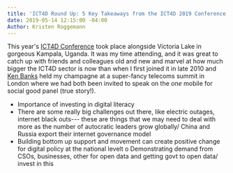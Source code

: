 ```yaml
---
title: 'ICT4D Round Up: 5 Key Takeaways from the ICT4D 2019 Conference'
date: 2019-05-14 12:15:00 -04:00
Author: Kristen Roggemann
---
```


This year's [ICT4D Conference](https://www.ict4dconference.org/) took place alongside Victoria Lake in gorgeous Kampala, Uganda. It was my time attending, and it was great to catch up with friends and colleagues old and new and marvel at how much bigger the ICT4D sector is now than when I first joined it in late 2010 and [Ken Banks](https://twitter.com/kiwanja) held my champagne at a super-fancy telecoms summit in London where we had both been invited to speak on the *one* mobile for social good panel (true story!). 

-	Importance of investing in digital literacy
-	There are some really big challenges out there, like electric outages, internet black outs--- these are things that we may need to deal with more as the number of autocratic leaders grow globally/ China and Russia export their internet governance model
-	Building bottom up support and movement can create positive change for digital policy at the national levelt
o	Demonstrating demand from CSOs, businesses, other for open data and getting govt to open data/ invest in this

